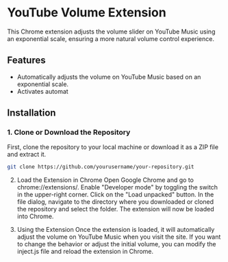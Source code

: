 # YouTube Volume Extension

This Chrome extension adjusts the volume slider on YouTube Music using an exponential scale, ensuring a more natural volume control experience.

## Features
- Automatically adjusts the volume on YouTube Music based on an exponential scale.
- Activates automat

## Installation

### 1. Clone or Download the Repository
First, clone the repository to your local machine or download it as a ZIP file and extract it.

```bash
git clone https://github.com/yourusername/your-repository.git
```

2. Load the Extension in Chrome
Open Google Chrome and go to chrome://extensions/.
Enable "Developer mode" by toggling the switch in the upper-right corner.
Click on the "Load unpacked" button.
In the file dialog, navigate to the directory where you downloaded or cloned the repository and select the folder.
The extension will now be loaded into Chrome.

4. Using the Extension
Once the extension is loaded, it will automatically adjust the volume on YouTube Music when you visit the site.
If you want to change the behavior or adjust the initial volume, you can modify the inject.js file and reload the extension in Chrome.

